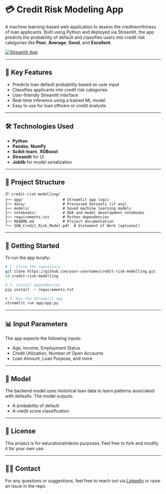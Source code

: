 
# 💳 Credit Risk Modeling App

A machine learning-based web application to assess the creditworthiness of loan applicants. Built using Python and deployed via Streamlit, the app predicts the probability of default and classifies users into credit risk categories like **Poor**, **Average**, **Good**, and **Excellent**.

[![Streamlit App](https://img.shields.io/badge/Live%20App-Click%20Here-brightgreen?style=for-the-badge&logo=streamlit)](https://ml-credit-risk-modelling.streamlit.app/)


---

## 📌 Key Features

- Predicts loan default probability based on user input
- Classifies applicants into credit risk categories
- User-friendly Streamlit interface
- Real-time inference using a trained ML model
- Easy to use for loan officers or credit analysts

---

## 🛠️ Technologies Used

- **Python**
- **Pandas**, **NumPy**
- **Scikit-learn**, **XGBoost**
- **Streamlit** for UI
- **Joblib** for model serialization

---

## 📁 Project Structure

```
📦 credit-risk-modelling/
├── app/                  # Streamlit app logic
├── data/                 # Processed datasets (if any)
├── models/               # Saved machine learning models
├── notebooks/            # EDA and model development notebooks
├── requirements.txt      # Python dependencies
├── README.md             # Project documentation
└── SOW_Credit_Risk_Model.pdf  # Statement of Work (optional)
```

---

## 🚀 Getting Started

To run the app locally:

```bash
# 1. Clone the repository
git clone https://github.com/your-username/credit-risk-modelling.git
cd credit-risk-modelling

# 2. Install dependencies
pip install -r requirements.txt

# 3. Run the Streamlit app
streamlit run app/app.py
```

---

## 📊 Input Parameters

The app expects the following inputs:
- Age, Income, Employment Status
- Credit Utilization, Number of Open Accounts
- Loan Amount, Loan Purpose, and more

---

## 🧠 Model

The backend model uses historical loan data to learn patterns associated with defaults. The model outputs:
- A probability of default
- A credit score classification

---

## 📌 License

This project is for educational/demo purposes. Feel free to fork and modify it for your own use.

---

## 🙋‍♂️ Contact

For any questions or suggestions, feel free to reach out via [LinkedIn](https://linkedin.com/in/trijesh-kondapuram) or raise an issue in the repo.
